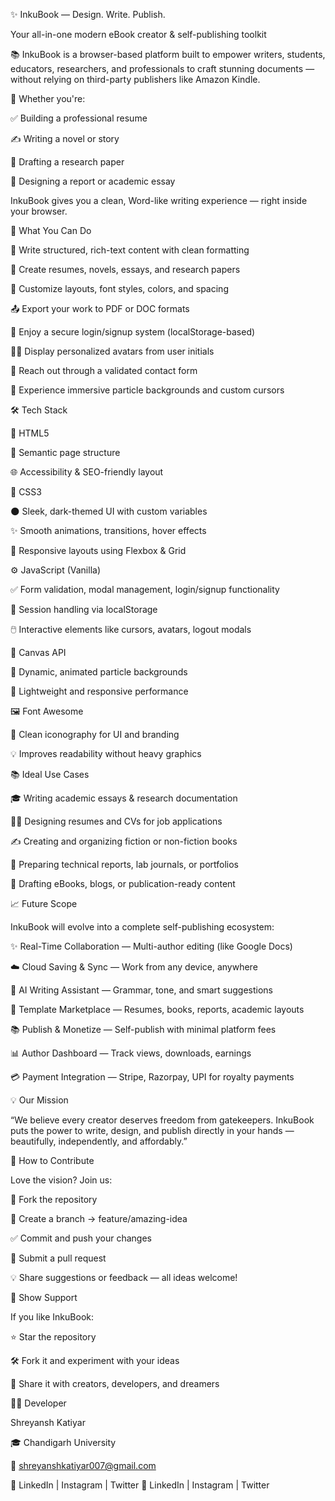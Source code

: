 ✨ InkuBook — Design. Write. Publish.

Your all-in-one modern eBook creator & self-publishing toolkit

📚 InkuBook is a browser-based platform built to empower
writers, students, educators, researchers, and professionals
to craft stunning documents — without relying on third-party publishers like Amazon Kindle.



🧾 Whether you're:

✅ Building a professional resume

✍️ Writing a novel or story

📑 Drafting a research paper

📝 Designing a report or academic essay

InkuBook gives you a clean, Word-like writing experience — right inside your browser.



🚀 What You Can Do

📝 Write structured, rich-text content with clean formatting

📄 Create resumes, novels, essays, and research papers

🎨 Customize layouts, font styles, colors, and spacing

📤 Export your work to PDF or DOC formats

🔐 Enjoy a secure login/signup system (localStorage-based)

🧑‍💻 Display personalized avatars from user initials

💌 Reach out through a validated contact form

🌌 Experience immersive particle backgrounds and custom cursors



🛠️ Tech Stack

🔧 HTML5

🧱 Semantic page structure

🌐 Accessibility & SEO-friendly layout

🎨 CSS3

🌑 Sleek, dark-themed UI with custom variables

✨ Smooth animations, transitions, hover effects

📱 Responsive layouts using Flexbox & Grid

⚙️ JavaScript (Vanilla)

✅ Form validation, modal management, login/signup functionality

💾 Session handling via localStorage

🖱️ Interactive elements like cursors, avatars, logout modals

🧬 Canvas API

🌌 Dynamic, animated particle backgrounds

🚀 Lightweight and responsive performance

🖼️ Font Awesome

🎯 Clean iconography for UI and branding

💡 Improves readability without heavy graphics



📚 Ideal Use Cases

🎓 Writing academic essays & research documentation

🧑‍💼 Designing resumes and CVs for job applications

✍️ Creating and organizing fiction or non-fiction books

🧪 Preparing technical reports, lab journals, or portfolios

📰 Drafting eBooks, blogs, or publication-ready content



📈 Future Scope

InkuBook will evolve into a complete self-publishing ecosystem:

✨ Real-Time Collaboration — Multi-author editing (like Google Docs)

☁️ Cloud Saving & Sync — Work from any device, anywhere

🤖 AI Writing Assistant — Grammar, tone, and smart suggestions

🎨 Template Marketplace — Resumes, books, reports, academic layouts

📚 Publish & Monetize — Self-publish with minimal platform fees

📊 Author Dashboard — Track views, downloads, earnings

💳 Payment Integration — Stripe, Razorpay, UPI for royalty payments



💡 Our Mission

“We believe every creator deserves freedom from gatekeepers.
InkuBook puts the power to write, design, and publish directly in your hands —
beautifully, independently, and affordably.”



🤝 How to Contribute

Love the vision? Join us:

🍴 Fork the repository

🌿 Create a branch → feature/amazing-idea

✅ Commit and push your changes

🚀 Submit a pull request

💡 Share suggestions or feedback — all ideas welcome!



🌟 Show Support

If you like InkuBook:

⭐ Star the repository

🛠️ Fork it and experiment with your ideas

📣 Share it with creators, developers, and dreamers



👨‍💻 Developer

Shreyansh Katiyar

🎓 Chandigarh University

📧 shreyanshkatiyar007@gmail.com

🔗 LinkedIn | Instagram | Twitter
🔗 LinkedIn | Instagram | Twitter

